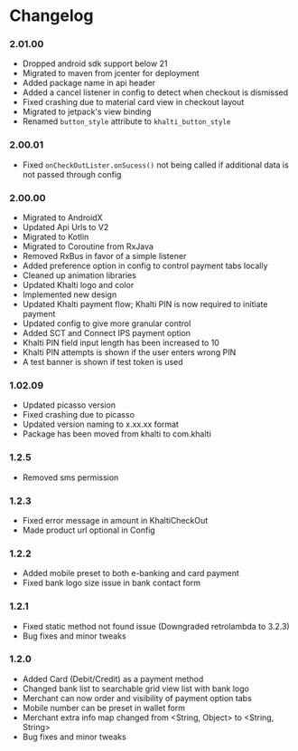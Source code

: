# Changelog

### 2.01.00
- Dropped android sdk support below 21
- Migrated to maven from jcenter for deployment
- Added package name in api header
- Added a cancel listener in config to detect when checkout is dismissed
- Fixed crashing due to material card view in checkout layout
- Migrated to jetpack's view binding
- Renamed `button_style` attribute to `khalti_button_style`

### 2.00.01
- Fixed `onCheckOutLister.onSucess()` not being called if additional data is not passed through config

### 2.00.00

- Migrated to AndroidX
- Updated Api Urls to V2
- Migrated to Kotlin
- Migrated to Coroutine from RxJava
- Removed RxBus in favor of a simple listener
- Added preference option in config to control payment tabs locally
- Cleaned up animation libraries
- Updated Khalti logo and color
- Implemented new design
- Updated Khalti payment flow; Khalti PIN is now required to initiate payment
- Updated config to give more granular control
- Added SCT and Connect IPS payment option
- Khalti PIN field input length has been increased to 10
- Khalti PIN attempts is shown if the user enters wrong PIN
- A test banner is shown if test token is used

### 1.02.09

- Updated picasso version
- Fixed crashing due to picasso
- Updated version naming to x.xx.xx format
- Package has been moved from khalti to com.khalti

### 1.2.5

- Removed sms permission

### 1.2.3

- Fixed error message in amount in KhaltiCheckOut
- Made product url optional in Config

### 1.2.2

- Added mobile preset to both e-banking and card payment
- Fixed bank logo size issue in bank contact form

### 1.2.1

- Fixed static method not found issue (Downgraded retrolambda to 3.2.3)
- Bug fixes and minor tweaks

### 1.2.0

- Added Card (Debit/Credit) as a payment method
- Changed bank list to searchable grid view list with bank logo
- Merchant can now order and visibility of payment option tabs
- Mobile number can be preset in wallet form
- Merchant extra info map changed from <String, Object> to <String, String>
- Bug fixes and minor tweaks
